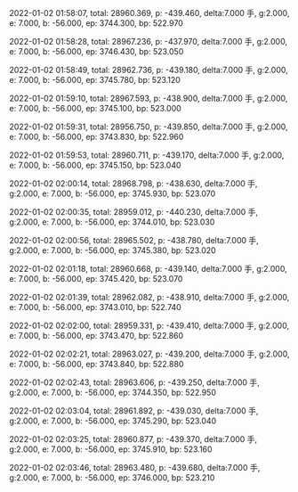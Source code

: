 2022-01-02 01:58:07, total: 28960.369, p: -439.460, delta:7.000 手, g:2.000, e: 7.000, b: -56.000, ep: 3744.300, bp: 522.970

2022-01-02 01:58:28, total: 28967.236, p: -437.970, delta:7.000 手, g:2.000, e: 7.000, b: -56.000, ep: 3746.430, bp: 523.050

2022-01-02 01:58:49, total: 28962.736, p: -439.180, delta:7.000 手, g:2.000, e: 7.000, b: -56.000, ep: 3745.780, bp: 523.120

2022-01-02 01:59:10, total: 28967.593, p: -438.900, delta:7.000 手, g:2.000, e: 7.000, b: -56.000, ep: 3745.100, bp: 523.000

2022-01-02 01:59:31, total: 28956.750, p: -439.850, delta:7.000 手, g:2.000, e: 7.000, b: -56.000, ep: 3743.830, bp: 522.960

2022-01-02 01:59:53, total: 28960.711, p: -439.170, delta:7.000 手, g:2.000, e: 7.000, b: -56.000, ep: 3745.150, bp: 523.040

2022-01-02 02:00:14, total: 28968.798, p: -438.630, delta:7.000 手, g:2.000, e: 7.000, b: -56.000, ep: 3745.930, bp: 523.070

2022-01-02 02:00:35, total: 28959.012, p: -440.230, delta:7.000 手, g:2.000, e: 7.000, b: -56.000, ep: 3744.010, bp: 523.030

2022-01-02 02:00:56, total: 28965.502, p: -438.780, delta:7.000 手, g:2.000, e: 7.000, b: -56.000, ep: 3745.380, bp: 523.020

2022-01-02 02:01:18, total: 28960.668, p: -439.140, delta:7.000 手, g:2.000, e: 7.000, b: -56.000, ep: 3745.420, bp: 523.070

2022-01-02 02:01:39, total: 28962.082, p: -438.910, delta:7.000 手, g:2.000, e: 7.000, b: -56.000, ep: 3743.010, bp: 522.740

2022-01-02 02:02:00, total: 28959.331, p: -439.410, delta:7.000 手, g:2.000, e: 7.000, b: -56.000, ep: 3743.470, bp: 522.860

2022-01-02 02:02:21, total: 28963.027, p: -439.200, delta:7.000 手, g:2.000, e: 7.000, b: -56.000, ep: 3743.840, bp: 522.880

2022-01-02 02:02:43, total: 28963.606, p: -439.250, delta:7.000 手, g:2.000, e: 7.000, b: -56.000, ep: 3744.350, bp: 522.950

2022-01-02 02:03:04, total: 28961.892, p: -439.030, delta:7.000 手, g:2.000, e: 7.000, b: -56.000, ep: 3745.290, bp: 523.040

2022-01-02 02:03:25, total: 28960.877, p: -439.370, delta:7.000 手, g:2.000, e: 7.000, b: -56.000, ep: 3745.910, bp: 523.160

2022-01-02 02:03:46, total: 28963.480, p: -439.680, delta:7.000 手, g:2.000, e: 7.000, b: -56.000, ep: 3746.000, bp: 523.210